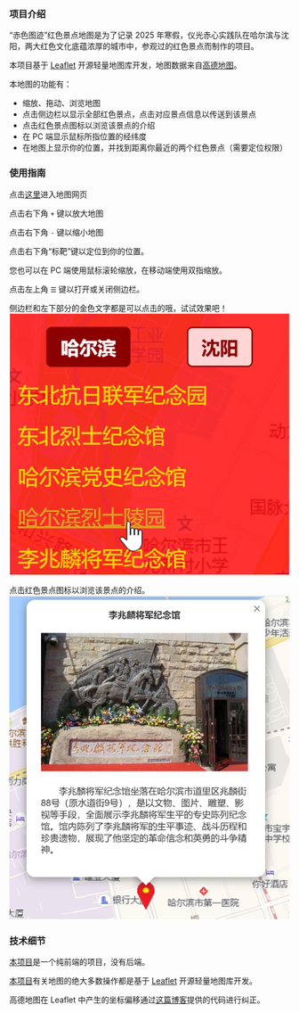 ### 项目介绍

“赤色图迹”红色景点地图是为了记录 2025 年寒假，仪光赤心实践队在哈尔滨与沈阳，两大红色文化底蕴浓厚的城市中，参观过的红色景点而制作的项目。

本项目基于 [Leaflet](https://leafletjs.cn/) 开源轻量地图库开发，地图数据来自[高德地图](https://www.amap.com/)。

本地图的功能有：

- 缩放、拖动、浏览地图
- 点击侧边栏以显示全部红色景点，点击对应景点信息以传送到该景点
- 点击红色景点图标以浏览该景点的介绍
- 在 PC 端显示鼠标所指位置的经纬度
- 在地图上显示你的位置，并找到距离你最近的两个红色景点（需要定位权限）

### 使用指南

点击[这里](https://cwz2024.github.io/Harbin-project-2025/)进入地图网页

点击右下角 `+` 键以放大地图

点击右下角 `-` 键以缩小地图

点击右下角“标靶”键以定位到你的位置。

您也可以在 PC 端使用鼠标滚轮缩放，在移动端使用双指缩放。

点击左上角 `☰` 键以打开或关闭侧边栏。

侧边栏和左下部分的金色文字都是可以点击的哦，试试效果吧！![点击金色文字可以传送](img/mark1.png)

点击红色景点图标以浏览该景点的介绍。![李兆麟将军纪念馆](img/mark2.png)

### 技术细节

[本项目](https://github.com/cwz2024/Harbin-project-2025)是一个纯前端的项目，没有后端。

[本项目](https://github.com/cwz2024/Harbin-project-2025)有关地图的绝大多数操作都是基于 [Leaflet](https://leafletjs.cn/) 开源轻量地图库开发。

高德地图在 Leaflet 中产生的坐标偏移通过[这篇博客](https://www.cnblogs.com/s0611163/p/15606460.html)提供的代码进行纠正。
